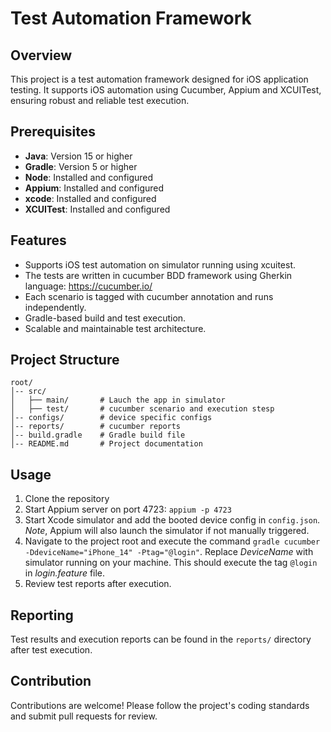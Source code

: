 # Test Automation Framework

## Overview
This project is a test automation framework designed for iOS application testing. It supports iOS automation using Cucumber, Appium and XCUITest, ensuring robust and reliable test execution.

## Prerequisites
- **Java**: Version 15 or higher
- **Gradle**: Version 5 or higher
- **Node**: Installed and configured
- **Appium**: Installed and configured
- **xcode**: Installed and configured
- **XCUITest**: Installed and configured


## Features
- Supports iOS test automation on simulator running using xcuitest.
- The tests are written in cucumber BDD framework using Gherkin language: https://cucumber.io/
- Each scenario is tagged with cucumber annotation and runs independently.
- Gradle-based build and test execution.
- Scalable and maintainable test architecture.

## Project Structure
```
root/
│-- src/
│   ├── main/       # Lauch the app in simulator
│   ├── test/       # cucumber scenario and execution stesp
│-- configs/        # device specific configs
│-- reports/        # cucumber reports
│-- build.gradle    # Gradle build file
│-- README.md       # Project documentation
```

## Usage
1. Clone the repository
2. Start Appium server on port 4723:  `appium -p 4723`
3. Start Xcode simulator and add the booted device config in `config.json`. _Note_, Appium will also launch the simulator if not manually triggered.
4. Navigate to the project root and execute the command  `gradle cucumber -DdeviceName="iPhone_14" -Ptag="@login"`. Replace _DeviceName_ with 
simulator running on your machine. This should execute the tag `@login` in _login.feature_ file. 
5. Review test reports after execution.

## Reporting
Test results and execution reports can be found in the `reports/` directory after test execution.

## Contribution
Contributions are welcome! Please follow the project's coding standards and submit pull requests for review.


